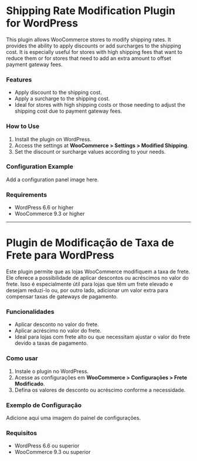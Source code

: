 # Shipping Rate Modification Plugin for WordPress

This plugin allows WooCommerce stores to modify shipping rates. It provides the ability to apply discounts or add surcharges to the shipping cost. It is especially useful for stores with high shipping fees that want to reduce them or for stores that need to add an extra amount to offset payment gateway fees.

### Features

- Apply discount to the shipping cost.
- Apply a surcharge to the shipping cost.
- Ideal for stores with high shipping costs or those needing to adjust the shipping cost due to payment gateway fees.

### How to Use

1. Install the plugin on WordPress.
2. Access the settings at **WooCommerce > Settings > Modified Shipping**.
3. Set the discount or surcharge values according to your needs.

### Configuration Example

Add a configuration panel image here.

### Requirements

- WordPress 6.6 or higher
- WooCommerce 9.3 or higher

---

# Plugin de Modificação de Taxa de Frete para WordPress

Este plugin permite que as lojas WooCommerce modifiquem a taxa de frete. Ele oferece a possibilidade de aplicar descontos ou acréscimos no valor do frete. Isso é especialmente útil para lojas que têm um frete elevado e desejam reduzi-lo ou, por outro lado, adicionar um valor extra para compensar taxas de gateways de pagamento.

### Funcionalidades

- Aplicar desconto no valor do frete.
- Aplicar acréscimo no valor do frete.
- Ideal para lojas com frete alto ou que necessitam ajustar o valor do frete devido a taxas de pagamento.

### Como usar

1. Instale o plugin no WordPress.
2. Acesse as configurações em **WooCommerce > Configurações > Frete Modificado**.
3. Defina os valores de desconto ou acréscimo conforme a necessidade.

### Exemplo de Configuração

Adicione aqui uma imagem do painel de configurações.

### Requisitos

- WordPress 6.6 ou superior
- WooCommerce 9.3 ou superior
